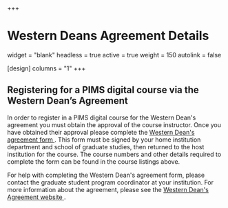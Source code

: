 +++
# Western Deans Agreement Details
widget = "blank"
headless = true
active = true
weight = 150
autolink = false

[design]
  columns = "1"
+++

## Registering for a PIMS digital course via the Western Dean’s Agreement

In order to register in a PIMS digital course for the Western Dean's agreement
you must obtain the approval of the course instructor.  Once you have obtained
their approval please complete the <a target="_blank"
href="http://wcdgs.ca/content/dam/ex/wcdgs/Western-Deans-Agreement.pdf">Western
Dean's agreement form <i class="fas fa-file-pdf" aria-hidden="true"></i></a>.
This form must be signed by your home institution department and school of
graduate studies, then returned to the host institution for the course. The
course numbers and other details required to complete the form can be found in
the course listings above.

For help with completing the Western Dean's agreement form, please
contact the graduate student program coordinator at your institution. For more
information about the agreement, please see the <a
href="http://wcdgs.ca/western-deans-agreement.html">Western Dean's Agreement
website <i class="fas fa-external-link-alt"></i></a>.
